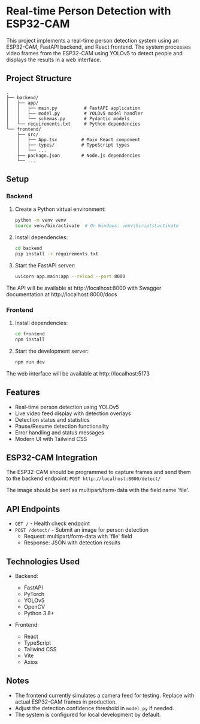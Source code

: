 # Real-time Person Detection with ESP32-CAM

This project implements a real-time person detection system using an ESP32-CAM, FastAPI backend, and React frontend. The system processes video frames from the ESP32-CAM using YOLOv5 to detect people and displays the results in a web interface.

## Project Structure

```
.
├── backend/
│   ├── app/
│   │   ├── main.py          # FastAPI application
│   │   ├── model.py         # YOLOv5 model handler
│   │   └── schemas.py       # Pydantic models
│   └── requirements.txt     # Python dependencies
└── frontend/
    ├── src/
    │   ├── App.tsx         # Main React component
    │   ├── types/          # TypeScript types
    │   └── ...
    ├── package.json        # Node.js dependencies
    └── ...
```

## Setup

### Backend

1. Create a Python virtual environment:
   ```bash
   python -m venv venv
   source venv/bin/activate  # On Windows: venv\Scripts\activate
   ```

2. Install dependencies:
   ```bash
   cd backend
   pip install -r requirements.txt
   ```

3. Start the FastAPI server:
   ```bash
   uvicorn app.main:app --reload --port 8000
   ```

The API will be available at http://localhost:8000 with Swagger documentation at http://localhost:8000/docs

### Frontend

1. Install dependencies:
   ```bash
   cd frontend
   npm install
   ```

2. Start the development server:
   ```bash
   npm run dev
   ```

The web interface will be available at http://localhost:5173

## Features

- Real-time person detection using YOLOv5
- Live video feed display with detection overlays
- Detection status and statistics
- Pause/Resume detection functionality
- Error handling and status messages
- Modern UI with Tailwind CSS

## ESP32-CAM Integration

The ESP32-CAM should be programmed to capture frames and send them to the backend endpoint:
`POST http://localhost:8000/detect/`

The image should be sent as multipart/form-data with the field name 'file'.

## API Endpoints

- `GET /` - Health check endpoint
- `POST /detect/` - Submit an image for person detection
  - Request: multipart/form-data with 'file' field
  - Response: JSON with detection results

## Technologies Used

- Backend:
  - FastAPI
  - PyTorch
  - YOLOv5
  - OpenCV
  - Python 3.8+

- Frontend:
  - React
  - TypeScript
  - Tailwind CSS
  - Vite
  - Axios

## Notes

- The frontend currently simulates a camera feed for testing. Replace with actual ESP32-CAM frames in production.
- Adjust the detection confidence threshold in `model.py` if needed.
- The system is configured for local development by default. 